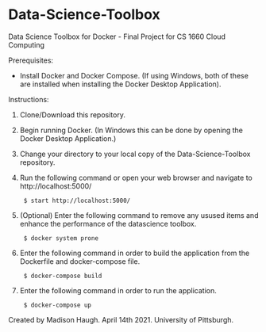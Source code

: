 # Data-Science-Toolbox
Data Science Toolbox for Docker - Final Project for CS 1660 Cloud Computing

Prerequisites:
- Install Docker and Docker Compose. (If using Windows, both of these are installed when installing the Docker Desktop Application).



Instructions:

1. Clone/Download this repository.

2. Begin running Docker. (In Windows this can be done by opening the Docker Desktop Application.)

3. Change your directory to your local copy of the Data-Science-Toolbox repository.

4. Run the following command or open your web browser and navigate to http://localhost:5000/

	    $ start http://localhost:5000/

5. (Optional) Enter the following command to remove any usused items and enhance the performance of the datascience toolbox.

	    $ docker system prone
	   
6. Enter the following command in order to build the application from the Dockerfile and docker-compose file.

	    $ docker-compose build
	    
6. Enter the following command in order to run the application.

	    $ docker-compose up




Created by Madison Haugh. April 14th 2021. University of Pittsburgh.
